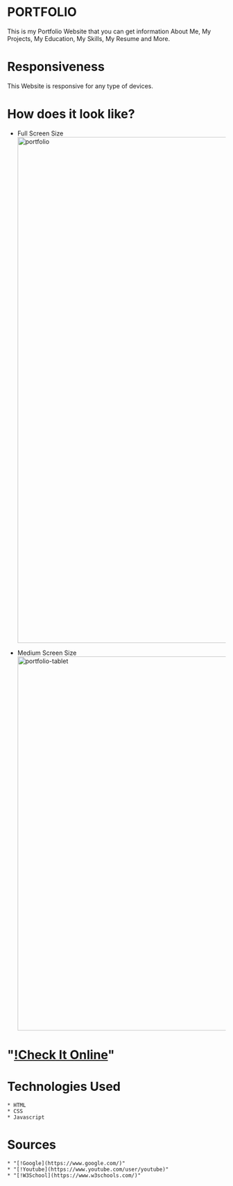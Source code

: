 # PORTFOLIO

This is my Portfolio Website that you can get information About Me, My Projects, My Education, My Skills, My Resume and More.

# Responsiveness

This Website is responsive for any type of devices.

# How does it look like?

- Full Screen Size
  <img width="1166" alt="portfolio" src="https://user-images.githubusercontent.com/99248057/171112919-34be3026-e243-45c8-99de-2862651a0825.png">

- Medium Screen Size
  <img width="862" alt="portfolio-tablet" src="https://user-images.githubusercontent.com/99248057/171113074-8dab05fd-a3b5-4f02-99e9-81acb682b121.png">

# "[!Check It Online](https://jawidanfar1015.github.io/PORTFOLIO/)"

# Technologies Used

    * HTML
    * CSS
    * Javascript

# Sources

    * "[!Google](https://www.google.com/)"
    * "[!Youtube](https://www.youtube.com/user/youtube)"
    * "[!W3School](https://www.w3schools.com/)"
